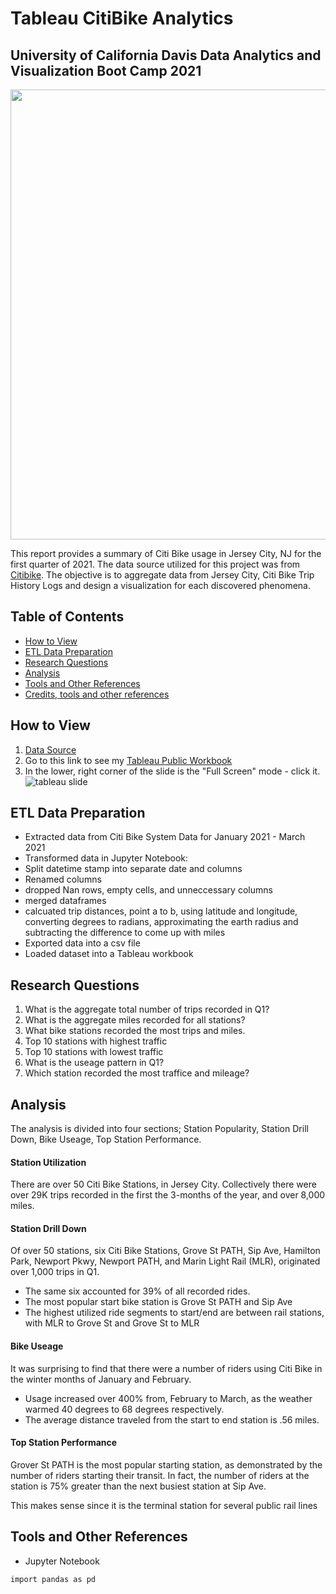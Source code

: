 # Tableau CitiBike Analytics
## University of California Davis Data Analytics and Visualization Boot Camp 2021

<p align="center">
<img src="Images/citi-bike-station-bikes.jpg" width="720">
</p>

This report provides a summary of Citi Bike usage in Jersey City, NJ for the first quarter of 2021. The data source utilized for this project was from [Citibike](https://www.citibikenyc.com/system-data). The objective is to aggregate data from Jersey City, Citi Bike Trip History Logs and design a visualization for each discovered phenomena.

## Table of Contents
-   [How to View](#how-to-view)
-   [ETL Data Preparation](#etl-data-preparation)
-   [Research Questions](#research-questions)
-   [Analysis](#analysis)
-   [Tools and Other References](tools-and-other-references)
-   [Credits, tools and other references](#credits-tools-and-other-references)

## How to View
1. [Data Source](https://www.citibikenyc.com/system-data)
2. Go to this link to see my [Tableau Public Workbook](https://public.tableau.com/app/profile/john7267/viz/CitiBikeAnalysisJerseyCityQ12021v2/Story1?publish=yes)
3. In the lower, right corner of the slide is the "Full Screen" mode - click it.
![tableau slide](https://github.com/speedracer05/...)

## ETL Data Preparation
- Extracted data from Citi Bike System Data for January 2021 - March 2021
- Transformed data in Jupyter Notebook:
 - Split datetime stamp into separate date and columns
 - Renamed columns
 - dropped Nan rows, empty cells, and unneccessary columns
 - merged dataframes
 - calcuated trip distances, point a to b, using latitude and longitude, converting degrees to radians, approximating the earth radius and subtracting the difference to come up with miles
 - Exported data into a csv file
- Loaded dataset into a Tableau workbook

## Research Questions
1. What is the aggregate total number of trips recorded in Q1?
2. What is the aggregate miles recorded for all stations?
3. What bike stations recorded the most trips and miles.
4. Top 10 stations with highest traffic
5. Top 10 stations with lowest traffic
6. What is the useage pattern in Q1?
7. Which station recorded the most traffice and mileage?


## Analysis
The analysis is divided into four sections; Station Popularity, Station Drill Down, Bike Useage, Top Station Performance.

#### Station Utilization
There are over 50 Citi Bike Stations, in Jersey City. Collectively there were over 29K trips recorded in the first the 3-months of the year, and over 8,000 miles. 

#### Station Drill Down
Of over 50 stations, six Citi Bike Stations, Grove St PATH, Sip Ave, Hamilton Park, Newport Pkwy, Newport PATH, and Marin Light Rail (MLR), originated over 1,000 trips in Q1. 
- The same six accounted for 39% of all recorded rides.
- The most popular start bike station is Grove St PATH and Sip Ave 
- The highest utilized ride segments to start/end are between rail stations, with MLR to Grove St and Grove St to MLR 

#### Bike Useage
It was surprising to find that there were a number of riders using Citi Bike in the winter months of January and February. 
- Usage increased over 400% from, February to March, as the weather warmed 40 degrees to 68 degrees respectively.
- The average distance traveled from the start to end station is .56 miles. 

#### Top Station Performance
Grover St PATH is the most popular starting station, as demonstrated by the number of riders starting their transit. In fact, the number of riders at the station is 75% greater than the next busiest station at Sip Ave.

This makes sense since it is the terminal station for several public rail lines 


## Tools and Other References
- Jupyter Notebook

```bash
import pandas as pd
```


